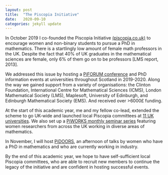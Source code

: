 ```yaml
---
layout: post
title:  "The Piscopia Initiative"
date:   2020-09-10 
categories: jekyll update
---
```


In October 2019 I co-founded the Piscopia Initiative [(piscopia.co.uk)](https://piscopia.co.uk) to encourage women and non-binary students to pursue a PhD in mathematics. There is a startlingly low amount of female math professors in the UK. Despite the fact that 40% of UK graduates in the mathematical sciences are female, only 6% of them go on to be professors [LMS report, 2013]. 

We addressed this issue by hosting a [PiFORUM conference](https://piscopia.co.uk/welcome-to-piforum/) and PhD information events at universities throughout Scotland in 2019-2020. Along the way we gained support from a variety of organisations: the Clinton Foundation, International Centre for Mathematical Sciences (ICMS), London Mathematical Society (LMS), Maplesoft, University of Edinburgh, and Edinburgh Mathematical Society (EMS). And received over >6000£ funding. 

At the start of this academic year, me and my fellow co-lead, extended the scheme to go UK-wide and launched local Piscopia committees at [11 UK universities](https://piscopia.co.uk/the-piscopia-society/).
We also set up a [PiWORKS monthly seminar series](https://piscopia.co.uk/piworks-seminar-series/) featuring women researchers from across the UK working in diverse areas of mathematics. 

In November, I will host [PiDOORS](https://piscopia.co.uk/pidoors), an afternoon of talks by women who have a PhD in mathematics and who are currently working in industry.

By the end of this academic year, we hope to have self-sufficient local Piscopia committees, who are able to recruit new members to continue the legacy of the initiative and are confident in hosting successful events. 



